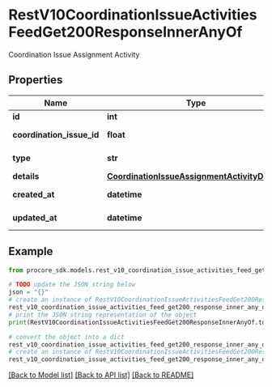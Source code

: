 # RestV10CoordinationIssueActivitiesFeedGet200ResponseInnerAnyOf

Coordination Issue Assignment Activity

## Properties

Name | Type | Description | Notes
------------ | ------------- | ------------- | -------------
**id** | **int** | ID | [optional] 
**coordination_issue_id** | **float** | Coordination Issue ID | [optional] 
**type** | **str** | Activity Type | [optional] 
**details** | [**CoordinationIssueAssignmentActivityDetails**](CoordinationIssueAssignmentActivityDetails.md) |  | [optional] 
**created_at** | **datetime** | Created date | [optional] 
**updated_at** | **datetime** | Updated date | [optional] 

## Example

```python
from procore_sdk.models.rest_v10_coordination_issue_activities_feed_get200_response_inner_any_of import RestV10CoordinationIssueActivitiesFeedGet200ResponseInnerAnyOf

# TODO update the JSON string below
json = "{}"
# create an instance of RestV10CoordinationIssueActivitiesFeedGet200ResponseInnerAnyOf from a JSON string
rest_v10_coordination_issue_activities_feed_get200_response_inner_any_of_instance = RestV10CoordinationIssueActivitiesFeedGet200ResponseInnerAnyOf.from_json(json)
# print the JSON string representation of the object
print(RestV10CoordinationIssueActivitiesFeedGet200ResponseInnerAnyOf.to_json())

# convert the object into a dict
rest_v10_coordination_issue_activities_feed_get200_response_inner_any_of_dict = rest_v10_coordination_issue_activities_feed_get200_response_inner_any_of_instance.to_dict()
# create an instance of RestV10CoordinationIssueActivitiesFeedGet200ResponseInnerAnyOf from a dict
rest_v10_coordination_issue_activities_feed_get200_response_inner_any_of_from_dict = RestV10CoordinationIssueActivitiesFeedGet200ResponseInnerAnyOf.from_dict(rest_v10_coordination_issue_activities_feed_get200_response_inner_any_of_dict)
```
[[Back to Model list]](../README.md#documentation-for-models) [[Back to API list]](../README.md#documentation-for-api-endpoints) [[Back to README]](../README.md)


